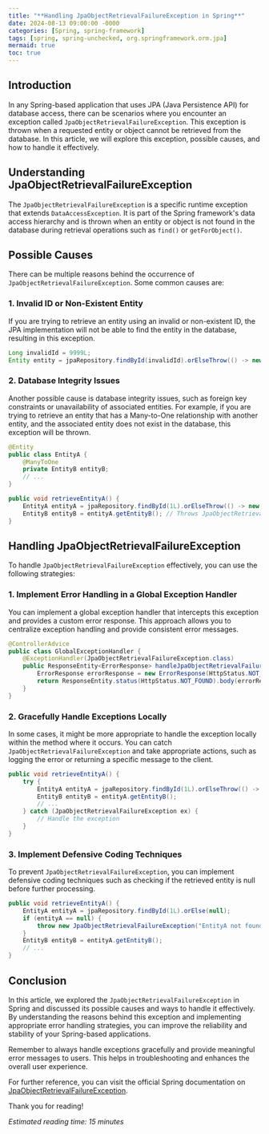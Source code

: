 ```yaml
---
title: "**Handling JpaObjectRetrievalFailureException in Spring**"
date: 2024-08-13 09:00:00 -0000
categories: [Spring, spring-framework]
tags: [spring, spring-unchecked, org.springframework.orm.jpa]
mermaid: true
toc: true
---
```



## Introduction
In any Spring-based application that uses JPA (Java Persistence API) for database access, there can be scenarios where you encounter an exception called `JpaObjectRetrievalFailureException`. This exception is thrown when a requested entity or object cannot be retrieved from the database. In this article, we will explore this exception, possible causes, and how to handle it effectively.

## Understanding JpaObjectRetrievalFailureException
The `JpaObjectRetrievalFailureException` is a specific runtime exception that extends `DataAccessException`. It is part of the Spring framework's data access hierarchy and is thrown when an entity or object is not found in the database during retrieval operations such as `find()` or `getForObject()`.

## Possible Causes
There can be multiple reasons behind the occurrence of `JpaObjectRetrievalFailureException`. Some common causes are:

### 1. Invalid ID or Non-Existent Entity
If you are trying to retrieve an entity using an invalid or non-existent ID, the JPA implementation will not be able to find the entity in the database, resulting in this exception.

```java
Long invalidId = 9999L;
Entity entity = jpaRepository.findById(invalidId).orElseThrow(() -> new JpaObjectRetrievalFailureException("Entity not found with ID: " + invalidId));
```

### 2. Database Integrity Issues
Another possible cause is database integrity issues, such as foreign key constraints or unavailability of associated entities. For example, if you are trying to retrieve an entity that has a Many-to-One relationship with another entity, and the associated entity does not exist in the database, this exception will be thrown.

```java
@Entity
public class EntityA {
    @ManyToOne
    private EntityB entityB;
    // ...
}
```

```java
public void retrieveEntityA() {
    EntityA entityA = jpaRepository.findById(1L).orElseThrow(() -> new JpaObjectRetrievalFailureException("EntityA not found"));
    EntityB entityB = entityA.getEntityB(); // Throws JpaObjectRetrievalFailureException if associated EntityB is not found
}
```

## Handling JpaObjectRetrievalFailureException
To handle `JpaObjectRetrievalFailureException` effectively, you can use the following strategies:

### 1. Implement Error Handling in a Global Exception Handler
You can implement a global exception handler that intercepts this exception and provides a custom error response. This approach allows you to centralize exception handling and provide consistent error messages.

```java
@ControllerAdvice
public class GlobalExceptionHandler {
    @ExceptionHandler(JpaObjectRetrievalFailureException.class)
    public ResponseEntity<ErrorResponse> handleJpaObjectRetrievalFailureException(JpaObjectRetrievalFailureException ex) {
        ErrorResponse errorResponse = new ErrorResponse(HttpStatus.NOT_FOUND.value(), "Entity not found");
        return ResponseEntity.status(HttpStatus.NOT_FOUND).body(errorResponse);
    }
}
```

### 2. Gracefully Handle Exceptions Locally
In some cases, it might be more appropriate to handle the exception locally within the method where it occurs. You can catch `JpaObjectRetrievalFailureException` and take appropriate actions, such as logging the error or returning a specific message to the client.

```java
public void retrieveEntityA() {
    try {
        EntityA entityA = jpaRepository.findById(1L).orElseThrow(() -> new JpaObjectRetrievalFailureException("EntityA not found"));
        EntityB entityB = entityA.getEntityB();
        // ...
    } catch (JpaObjectRetrievalFailureException ex) {
        // Handle the exception
    }
}
```

### 3. Implement Defensive Coding Techniques
To prevent `JpaObjectRetrievalFailureException`, you can implement defensive coding techniques such as checking if the retrieved entity is null before further processing.

```java
public void retrieveEntityA() {
    EntityA entityA = jpaRepository.findById(1L).orElse(null);
    if (entityA == null) {
        throw new JpaObjectRetrievalFailureException("EntityA not found");
    }
    EntityB entityB = entityA.getEntityB();
    // ...
}
```

## Conclusion
In this article, we explored the `JpaObjectRetrievalFailureException` in Spring and discussed its possible causes and ways to handle it effectively. By understanding the reasons behind this exception and implementing appropriate error handling strategies, you can improve the reliability and stability of your Spring-based applications.

Remember to always handle exceptions gracefully and provide meaningful error messages to users. This helps in troubleshooting and enhances the overall user experience.

For further reference, you can visit the official Spring documentation on [JpaObjectRetrievalFailureException](https://docs.spring.io/spring-framework/docs/current/javadoc-api/org/springframework/orm/jpa/JpaObjectRetrievalFailureException.html).

Thank you for reading!

*Estimated reading time: 15 minutes*